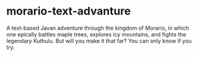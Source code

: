 # morario-text-advanture
A text-based Javan adventure through the kingdom of Morario, in which one epically battles maple trees, explores icy mountains, and fights the legendary Kuthulu.
But will you make it that far?  You can only know if you try.
